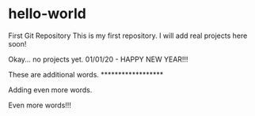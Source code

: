 # hello-world
First Git Repository
This is my first repository.  I will add real projects here soon!

Okay... no projects yet.  01/01/20 - HAPPY NEW YEAR!!!


These are additional words.  ******************


Adding even more words.

Even more words!!!
